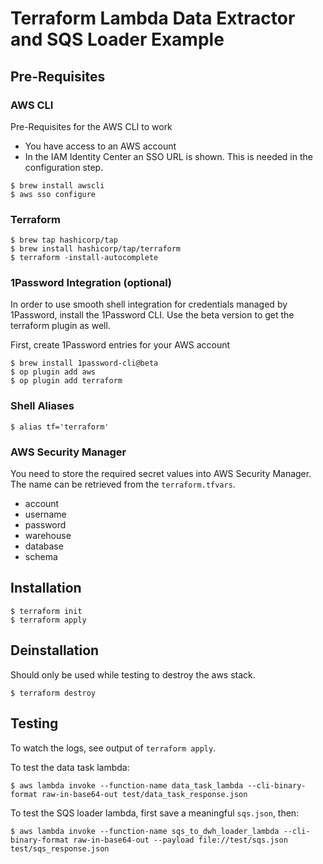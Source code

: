 # Terraform Lambda Data Extractor and SQS Loader Example

## Pre-Requisites

### AWS CLI

Pre-Requisites for the AWS CLI to work
- You have access to an AWS account
- In the IAM Identity Center an SSO URL is shown. This is needed in the configuration step.

```console
$ brew install awscli
$ aws sso configure
```

### Terraform

```console
$ brew tap hashicorp/tap
$ brew install hashicorp/tap/terraform
$ terraform -install-autocomplete
```

### 1Password Integration (optional)

In order to use smooth shell integration for credentials managed by
1Password, install the 1Password CLI.
Use the beta version to get the terraform plugin as well.

First, create 1Password entries for your AWS account

```console
$ brew install 1password-cli@beta
$ op plugin add aws
$ op plugin add terraform
```

### Shell Aliases

```
$ alias tf='terraform'
```

### AWS Security Manager

You need to store the required secret values into AWS Security Manager.
The name can be retrieved from the `terraform.tfvars`.
- account
- username
- password
- warehouse
- database
- schema

## Installation

```console
$ terraform init
$ terraform apply
```

## Deinstallation

Should only be used while testing to destroy the aws stack.

```console
$ terraform destroy
```

## Testing

To watch the logs, see output of `terraform apply`.

To test the data task lambda:

```console
$ aws lambda invoke --function-name data_task_lambda --cli-binary-format raw-in-base64-out test/data_task_response.json
```

To test the SQS loader lambda, first save a meaningful `sqs.json`, then:

```console
$ aws lambda invoke --function-name sqs_to_dwh_loader_lambda --cli-binary-format raw-in-base64-out --payload file://test/sqs.json test/sqs_response.json
```

